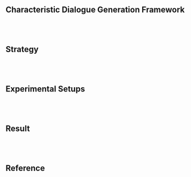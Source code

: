 ## Characteristic Dialogue Generation Framework

<br><br>

## Strategy

<br><br>

## Experimental Setups

<br><br>


## Result

<br><br>

## Reference

<br>
